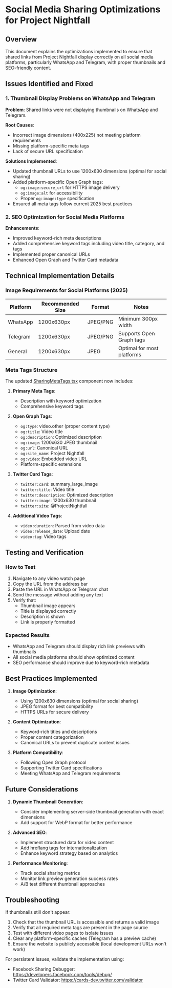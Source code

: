# Social Media Sharing Optimizations for Project Nightfall

## Overview
This document explains the optimizations implemented to ensure that shared links from Project Nightfall display correctly on all social media platforms, particularly WhatsApp and Telegram, with proper thumbnails and SEO-friendly content.

## Issues Identified and Fixed

### 1. Thumbnail Display Problems on WhatsApp and Telegram
**Problem**: Shared links were not displaying thumbnails on WhatsApp and Telegram.

**Root Causes**:
- Incorrect image dimensions (400x225) not meeting platform requirements
- Missing platform-specific meta tags
- Lack of secure URL specification

**Solutions Implemented**:
- Updated thumbnail URLs to use 1200x630 dimensions (optimal for social sharing)
- Added platform-specific Open Graph tags:
  - `og:image:secure_url` for HTTPS image delivery
  - `og:image:alt` for accessibility
  - Proper `og:image:type` specification
- Ensured all meta tags follow current 2025 best practices

### 2. SEO Optimization for Social Media Platforms
**Enhancements**:
- Improved keyword-rich meta descriptions
- Added comprehensive keyword tags including video title, category, and tags
- Implemented proper canonical URLs
- Enhanced Open Graph and Twitter Card metadata

## Technical Implementation Details

### Image Requirements for Social Platforms (2025)
| Platform | Recommended Size | Format | Notes |
|----------|------------------|--------|-------|
| WhatsApp | 1200x630px | JPEG/PNG | Minimum 300px width |
| Telegram | 1200x630px | JPEG/PNG | Supports Open Graph tags |
| General | 1200x630px | JPEG | Optimal for most platforms |

### Meta Tags Structure
The updated [SharingMetaTags.tsx](file:///c:/Users/VASU/Music/project-nightfall_-revenue-engine/components/SharingMetaTags.tsx) component now includes:

1. **Primary Meta Tags**:
   - Description with keyword optimization
   - Comprehensive keyword tags

2. **Open Graph Tags**:
   - `og:type`: video.other (proper content type)
   - `og:title`: Video title
   - `og:description`: Optimized description
   - `og:image`: 1200x630 JPEG thumbnail
   - `og:url`: Canonical URL
   - `og:site_name`: Project Nightfall
   - `og:video`: Embedded video URL
   - Platform-specific extensions

3. **Twitter Card Tags**:
   - `twitter:card`: summary_large_image
   - `twitter:title`: Video title
   - `twitter:description`: Optimized description
   - `twitter:image`: 1200x630 thumbnail
   - `twitter:site`: @ProjectNightfall

4. **Additional Video Tags**:
   - `video:duration`: Parsed from video data
   - `video:release_date`: Upload date
   - `video:tag`: Video tags

## Testing and Verification

### How to Test
1. Navigate to any video watch page
2. Copy the URL from the address bar
3. Paste the URL in WhatsApp or Telegram chat
4. Send the message without adding any text
5. Verify that:
   - Thumbnail image appears
   - Title is displayed correctly
   - Description is shown
   - Link is properly formatted

### Expected Results
- WhatsApp and Telegram should display rich link previews with thumbnails
- All social media platforms should show optimized content
- SEO performance should improve due to keyword-rich metadata

## Best Practices Implemented

1. **Image Optimization**:
   - Using 1200x630 dimensions (optimal for social sharing)
   - JPEG format for best compatibility
   - HTTPS URLs for secure delivery

2. **Content Optimization**:
   - Keyword-rich titles and descriptions
   - Proper content categorization
   - Canonical URLs to prevent duplicate content issues

3. **Platform Compatibility**:
   - Following Open Graph protocol
   - Supporting Twitter Card specifications
   - Meeting WhatsApp and Telegram requirements

## Future Considerations

1. **Dynamic Thumbnail Generation**:
   - Consider implementing server-side thumbnail generation with exact dimensions
   - Add support for WebP format for better performance

2. **Advanced SEO**:
   - Implement structured data for video content
   - Add hreflang tags for internationalization
   - Enhance keyword strategy based on analytics

3. **Performance Monitoring**:
   - Track social sharing metrics
   - Monitor link preview generation success rates
   - A/B test different thumbnail approaches

## Troubleshooting

If thumbnails still don't appear:

1. Check that the thumbnail URL is accessible and returns a valid image
2. Verify that all required meta tags are present in the page source
3. Test with different video pages to isolate issues
4. Clear any platform-specific caches (Telegram has a preview cache)
5. Ensure the website is publicly accessible (local development URLs won't work)

For persistent issues, validate the implementation using:
- Facebook Sharing Debugger: https://developers.facebook.com/tools/debug/
- Twitter Card Validator: https://cards-dev.twitter.com/validator